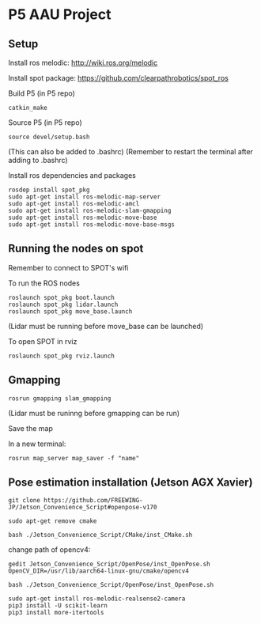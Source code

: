 # P5 AAU Project

## Setup

Install ros melodic: http://wiki.ros.org/melodic

Install spot package: https://github.com/clearpathrobotics/spot_ros

Build P5 (in P5 repo)

```
catkin_make
```
Source P5 (in P5 repo)

```
source devel/setup.bash
```
(This can also be added to .bashrc)
(Remember to restart the terminal after adding to .bashrc)

Install ros dependencies and packages

```
rosdep install spot_pkg
sudo apt-get install ros-melodic-map-server
sudo apt-get install ros-melodic-amcl
sudo apt-get install ros-melodic-slam-gmapping
sudo apt-get install ros-melodic-move-base
sudo apt-get install ros-melodic-move-base-msgs
```

## Running the nodes on spot

Remember to connect to SPOT's wifi

To run the ROS nodes

```
roslaunch spot_pkg boot.launch
roslaunch spot_pkg lidar.launch
roslaunch spot_pkg move_base.launch
```
(Lidar must be running before move_base can be launched)

To open SPOT in rviz
```
roslaunch spot_pkg rviz.launch
```
## Gmapping

```
rosrun gmapping slam_gmapping 
```
(Lidar must be runinng before gmapping can be run)

Save the map

In a new terminal:
```
rosrun map_server map_saver -f "name"
```


## Pose estimation installation (Jetson AGX Xavier)

```
git clone https://github.com/FREEWING-JP/Jetson_Convenience_Script#openpose-v170
```
```
sudo apt-get remove cmake
```
```
bash ./Jetson_Convenience_Script/CMake/inst_CMake.sh
```

change path of opencv4:
```
gedit Jetson_Convenience_Script/OpenPose/inst_OpenPose.sh
OpenCV_DIR=/usr/lib/aarch64-linux-gnu/cmake/opencv4
```

```
bash ./Jetson_Convenience_Script/OpenPose/inst_OpenPose.sh
```
```
sudo apt-get install ros-melodic-realsense2-camera
pip3 install -U scikit-learn
pip3 install more-itertools
``` 
